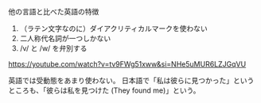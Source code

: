 他の言語と比べた英語の特徴

1. （ラテン文字なのに）ダイアクリティカルマークを使わない
2. 二人称代名詞が一つしかない
3. /v/ と /w/ を弁別する

https://youtube.com/watch?v=tv9FWg51xww&si=NHe5uMUR6LZJGqVU

英語では受動態をあまり使わない。
日本語で「私は彼らに見つかった」というところも、「彼らは私を見つけた (They found me)」という。
